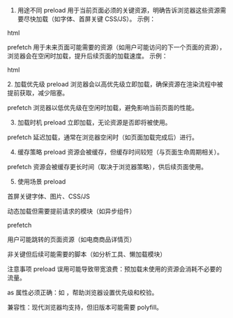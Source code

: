 1. 用途不同
   preload
   用于当前页面必须的关键资源，明确告诉浏览器这些资源需要尽快加载（如字体、首屏关键 CSS/JS）。
   示例：

html

<link rel="preload" href="critical.css" as="style">
prefetch
用于未来页面可能需要的资源（如用户可能访问的下一个页面的资源），浏览器会在空闲时加载，提升后续页面的加载速度。
示例：

html

<link rel="prefetch" href="next-page.js" as="script">
2. 加载优先级
preload
浏览器会以高优先级立即加载，确保资源在渲染流程中被提前获取，减少阻塞。

prefetch
浏览器以低优先级在空闲时加载，避免影响当前页面的性能。

3. 加载时机
   preload
   立即加载，无论资源是否即将被使用。

prefetch
延迟加载，通常在浏览器空闲时（如页面加载完成后）进行。

4. 缓存策略
   preload
   资源会被缓存，但缓存时间较短（与页面生命周期相关）。

prefetch
资源会被缓存更长时间（取决于浏览器策略），供后续页面使用。

5. 使用场景
   preload

首屏关键字体、图片、CSS/JS

动态加载但需要提前请求的模块（如异步组件）

prefetch

用户可能跳转的页面资源（如电商商品详情页）

非关键但后续可能需要的脚本（如分析工具、懒加载模块）

注意事项
preload 误用可能导致带宽浪费：预加载未使用的资源会消耗不必要的流量。

as 属性必须正确：如 <link rel="preload" as="script">，帮助浏览器设置优先级和校验。

兼容性：现代浏览器均支持，但旧版本可能需要 polyfill。
